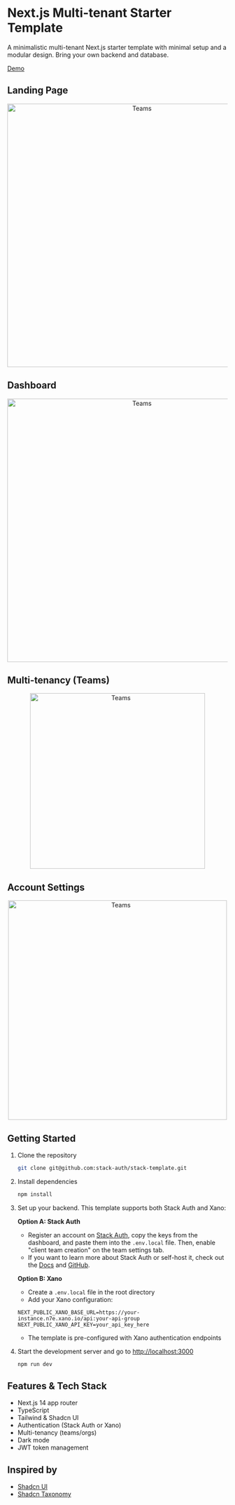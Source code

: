 # Next.js Multi-tenant Starter Template

A minimalistic multi-tenant Next.js starter template with minimal setup and a modular design. Bring your own backend and database.

[Demo](https://stack-template.vercel.app/)

## Landing Page

<div align="center">
<img src="./assets/landing-page.png" alt="Teams" width="600"/>
</div>

## Dashboard

<div align="center">
<img src="./assets/dashboard-overview.png" alt="Teams" width="600"/>
</div>

## Multi-tenancy (Teams)

<div align="center">
<img src="./assets/team-switcher.png" alt="Teams" width="400"/>
</div>

## Account Settings

<div align="center">
<img src="./assets/account-settings.png" alt="Teams" width="500"/>
</div>

## Getting Started

1. Clone the repository

    ```bash
    git clone git@github.com:stack-auth/stack-template.git
    ```

2. Install dependencies

    ```bash
    npm install
    ```

3. Set up your backend. This template supports both Stack Auth and Xano:

    **Option A: Stack Auth**
    - Register an account on [Stack Auth](https://stack-auth.com), copy the keys from the dashboard, and paste them into the `.env.local` file. Then, enable "client team creation" on the team settings tab.
    - If you want to learn more about Stack Auth or self-host it, check out the [Docs](https://docs.stack-auth.com) and [GitHub](https://github.com/stack-auth/stack).

    **Option B: Xano**
    - Create a `.env.local` file in the root directory
    - Add your Xano configuration:
    ```
    NEXT_PUBLIC_XANO_BASE_URL=https://your-instance.n7e.xano.io/api:your-api-group
    NEXT_PUBLIC_XANO_API_KEY=your_api_key_here
    ```
    - The template is pre-configured with Xano authentication endpoints

4. Start the development server and go to [http://localhost:3000](http://localhost:3000)

    ```bash
    npm run dev 
    ```

## Features & Tech Stack

- Next.js 14 app router
- TypeScript
- Tailwind & Shadcn UI
- Authentication (Stack Auth or Xano)
- Multi-tenancy (teams/orgs)
- Dark mode
- JWT token management

## Inspired by

- [Shadcn UI](https://github.com/shadcn-ui/ui)
- [Shadcn Taxonomy](https://github.com/shadcn-ui/taxonomy)
